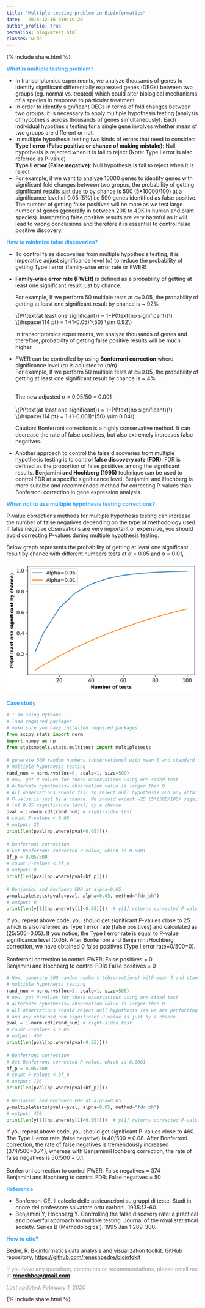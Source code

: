 ```yaml
---
title: "Multiple testing problem in Bioinformatics"
date:   2018-12-16 010:19:20
author_profile: true
permalink: blog/mtest.html
classes: wide
---
```

<script type="text/javascript" async
  src="https://cdnjs.cloudflare.com/ajax/libs/mathjax/2.7.5/MathJax.js?config=TeX-MML-AM_CHTML" async></script>
  
  <p>
{% include  share.html %}
</p>

**<span style="color:#33a8ff">What is multiple testing problem?</span>**
- In transcriptomics experiments, we analyze thousands of genes to identify significant differentially 
  expressed genes (DEGs) between two groups (eg. normal vs. treated) which could alter biological mechanisms of a species in 
  response to particular treatment
- In order to identify significant DEGs in terms of fold changes between two groups, it is necessary to apply multiple 
  hypothesis testing (analysis of hypothesis across thousands of genes simultaneously). Each individual hypothesis 
  testing for a single gene involves whether mean of two groups are different or not.
- In multiple hypothesis testing two kinds of errors that need to consider:<br/>
  <b>Type I error (False positive or chance of making mistake)</b>: Null hypothesis is rejected when it is fail to reject 
  (Note: Type I error is also referred as P-value) <br/>
  <b>Type II error (False negative)</b>: Null hypothesis is fail to reject when it is reject 
- For example, if we want to analyze 10000 genes to identify genes with significant fold changes between two gropus, 
  the probability of getting significant results just due to by chance is 500 (5*10000/100) at a significance level of 
  0.05 (5%) i.e 500 genes identified as false positive. The number of getting false positives will be more as we test large number of genes (generally in between 20K to 40K in human and plant 
  species). Interpreting false positive results are very harmful as it will lead to wrong conclusions and therefore it is
  essential to control false positive discovery.
  
**<span style="color:#33a8ff">How to minimize false discoveries?</span>**  
- To control false discoveries from multiple hypothesis testing, it is imperative adjust significance level (&alpha;) to 
  reduce the probability of getting Type I error (family-wise error rate or FWER)
- <b>Family-wise error rate (FWER)</b> is defined as a probability of getting at least one significant result just by chance.
  
  For example, If we perform 50 multiple tests at &alpha;=0.05, the probability of getting at least one significant 
  result by chance is ~ 92% <br>
  <p>
  \(P(\text{at least one significant}) = 1−P(\text{no significant)}\) <br>
    \(\hspace{114 pt}                  = 1-(1-0.05)^{50} \sim 0.92\)
                        
  </p>      
  In transcriptomics experiments, we analyze thousands of genes and therefore, probability of getting false positive 
  results will be much higher.
- FWER can be controlled by using <b>Bonferroni correction</b> where significance level (&alpha;) is adjusted to (&alpha;/n).            
  For example, If we perform 50 multiple tests at &alpha;=0.05, the probability of getting at least one significant 
  result by chance is ~ 4% <br> <br>
  <p>
  The new adjusted &alpha; = 0.05/50 = 0.001 <br> <br>
  \(P(\text{at least one significant}) = 1−P(\text{no significant)}\) <br>
    \(\hspace{114 pt}                  = 1-(1-0.001)^{50} \sim 0.04\)
                        
  </p>  
  
  Caution: Bonferroni correction is a highly conservative method. It can decrease the rate of false positives, but also 
  extremely increases false negatives.
- Another approach to control the false discoveries from multiple hypothesis testing is to control <b>false discovery rate 
 (FDR)</b>. FDR is defined as the proportion of false positives among the significant results. <b>Benjamini and Hochberg 
 (1995)</b> technique can be used to control FDR at a specific significance level. Benjamini and Hochberg is more
 suitable and recommended method for correcting P-values than Bonferroni correction in gene expression analysis.
 
**<span style="color:#33a8ff">When not to use multiple hypothesis testing corrections?</span>**

P-value corrections methods for multiple hypothesis testing can increase the number of false negatives depending on the
type of methodology used. If false negative observations are very important or expensive, you should avoid correcting 
P-values during multiple hypothesis testing.   

Below graph represents the probability of getting at least one significant result by chance with different numbers
tests at &alpha; = 0.05 and &alpha; = 0.01,

<p align="center">
<img src="/assets/posts/multest/sign.png" width="600">
</p>


**<span style="color:#33a8ff">Case study</span>**  
```python
# I am using Python3
# load required packages
# make sure you have installed required packages
from scipy.stats import norm
import numpy as np
from statsmodels.stats.multitest import multipletests

# generate 500 random numbers (observations) with mean 0 and standard deviation 1 for 
# multiple hypothesis testing
rand_num = norm.rvs(loc=0, scale=1, size=500)
# now, get P-values for these observations using one-sided test
# Alternate hypothesis= observation value is larger than 0
# All observations should fail to reject null hypothesis and any obtained significant 
# P-value is just by a chance. We should expect ~25 (5*(500/100) significant P-value 
# (at 0.05 significance level) by a chance
pval = 1-norm.cdf(rand_num) # right-sided test
# count P-values < 0.05
# output: 25
print(len(pval[np.where(pval<0.05)]))

# Bonferroni correction
# Get Bonferroni corrected P-value, which is 0.0001
bf_p = 0.05/500 
# count P-values < bf_p
# output: 0
print(len(pval[np.where(pval<bf_p)]))

# Benjamini and Hochberg FDR at alpha=0.05
y=multipletests(pvals=pval, alpha=0.05, method="fdr_bh")
# output: 0
print(len(y[1][np.where(y[1]<0.05)]))  # y[1] returns corrected P-vals (array)

```

If you repeat above code, you should get significant P-values close to 25 which is also referred as Type I error rate 
(false positives) and calculated as (25/500=0.05). If you notice, the Type I error rate is equal to P-value 
significance level (0.05). After Bonferroni and Benjamini/Hochberg correction, we have obtained 0 false positives 
(Type I error rate=0/500=0).
<br><br>
Bonferroni correction to control FWER: False positives = 0 <br>
Benjamini and Hochberg to control FDR: False positives = 0

```python
# Now, generate 500 random numbers (observations) with mean 3 and standard deviation 1 for 
# multiple hypothesis testing
rand_num = norm.rvs(loc=3, scale=1, size=500)
# now, get P-values for these observations using one-sided test
# Alternate hypothesis= observation value is larger than 0
# All observations should reject null hypothesis (as we are performing cdf with mean=0) 
# and any obtained non-significant P-value is just by a chance
pval = 1-norm.cdf(rand_num) # right-sided test
# count P-values < 0.05
# output: 460
print(len(pval[np.where(pval<0.05)]))

# Bonferroni correction
# Get Bonferroni corrected P-value, which is 0.0001
bf_p = 0.05/500 
# count P-values < bf_p
# output: 126
print(len(pval[np.where(pval<bf_p)]))

# Benjamini and Hochberg FDR at alpha=0.05
y=multipletests(pvals=pval, alpha=0.05, method="fdr_bh")
# output: 450
print(len(y[1][np.where(y[1]<0.05)]))  # y[1] returns corrected P-vals (array)
```

If you repeat above code, you should get significant P-values close to 460. The Type II error rate (false negative) is
40/500 = 0.08. After Bonferroni correction, the rate of false negatives is tremendously increased (374/500=0.74), 
whereas with Benjamini/Hochberg correction, the rate of false negatives is 50/500 = 0.1.
<br><br>
Bonferroni correction to control FWER: False negatives = 374 <br>
Benjamini and Hochberg to control FDR: False negatives = 50


**<span style="color:#33a8ff">Reference</span>**  
- Bonferroni CE. Il calcolo delle assicurazioni su gruppi di teste. Studi in onore del professore salvatore ortu 
  carboni. 1935:13-60.
- Benjamini Y, Hochberg Y. Controlling the false discovery rate: a practical and powerful approach to multiple testing. 
  Journal of the royal statistical society. Series B (Methodological). 1995 Jan 1:289-300.


**<span style="color:#33a8ff">How to cite?</span>**

Bedre, R. Bioinformatics data analysis and visualization toolkit. GitHub repository, <a href="https://github.com/reneshbedre/bioinfokit">https://github.com/reneshbedre/bioinfokit</a>

<span style="color:#9e9696">If you have any questions, comments or recommendations, please email me at 
<b>reneshbe@gmail.com</b></span>

<span style="color:#9e9696"><i> Last updated: February 1, 2020</i> </span>


<p>
{% include  share.html %}
</p>